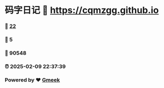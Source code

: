 # 码字日记 :link: https://cqmzgg.github.io 
### :page_facing_up: [22](https://cqmzgg.github.io/tag.html) 
### :speech_balloon: 5 
### :hibiscus: 90548 
### :alarm_clock: 2025-02-09 22:37:39 
### Powered by :heart: [Gmeek](https://github.com/Meekdai/Gmeek)

